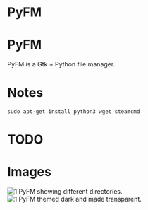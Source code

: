 # PyFM

# PyFM
PyFM is a Gtk + Python file manager.

# Notes
```sudo apt-get install python3 wget steamcmd```

# TODO
<ul>
</ul>

# Images
![1 PyFM showing different directories. ](images/pic1.png)
![1 PyFM themed dark and made transparent. ](images/pic2.png)
